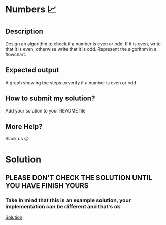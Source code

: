 # Numbers 📈 

## Description

Design an algorithm to check if a number is even or odd. If it is even, write that it is even, otherwise write that it is odd. Represent the algorithm in a flowchart.


## Expected output

A graph showing the steps to verify if a number is even or odd

## How to submit my solution?

Add your solution to your README file

## More Help?

Slack us 😉

# Solution

## PLEASE DON'T CHECK THE SOLUTION UNTIL YOU HAVE FINISH YOURS

### Take in mind that this is an example solution, your implementation can be different and that's ok

[Solution](../sol)
